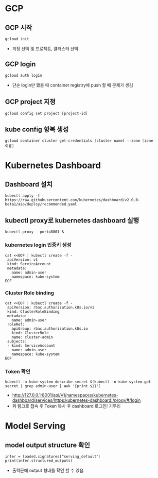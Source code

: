 # GCP 

## GCP 시작 

```
gcloud init
```
- 계정 선택 및 프로젝트, 클러스터 선택 

## GCP login 

```
gcloud auth login
```
- 단순 login만 했을 때 container registry에 push 할 때 문제가 생김 

## GCP project 지정

```
gcloud config set project [project-id]
```

## kube config 항복 생성 

```
gcloud container cluster get-credentials [cluster name] --zone [zone 이름]
```

# Kubernetes Dashboard 

## Dashboard 설치 
```
kubectl apply -f https://raw.githubusercontent.com/kubernetes/dashboard/v2.0.0-beta1/aio/deploy/recommended.yaml 
```

## kubectl proxy로 kubernetes dashboard 실행 
```
kubectl proxy --port=8001 &
```

### kubernetes login 인증키 생성 
```
cat <<EOF | kubectl create -f -
 apiVersion: v1
 kind: ServiceAccount
 metadata:
   name: admin-user
   namespace: kube-system
EOF
```

### Cluster Role binding 
```
cat <<EOF | kubectl create -f -
 apiVersion: rbac.authorization.k8s.io/v1
 kind: ClusterRoleBinding
 metadata:
   name: admin-user
 roleRef:
   apiGroup: rbac.authorization.k8s.io
   kind: ClusterRole
   name: cluster-admin
 subjects:
 - kind: ServiceAccount
   name: admin-user
   namespace: kube-system
EOF
```

### Token 확인 
```
kubectl -n kube-system describe secret $(kubectl -n kube-system get secret | grep admin-user | awk '{print $1}') 
```
- http://127.0.0.1:8001/api/v1/namespaces/kubernetes-dashboard/services/https:kubernetes-dashboard:/proxy/#/login
- 위 링크로 접속 후 Token 복사 후 dashboard 로그인! 기무리

# Model Serving 

## model output structure 확인

```
infer = loaded.signatures["serving_default"]
print(infer.structured_outputs)
```
- 출력문에 output 형태를 확인 할 수 있음. 



